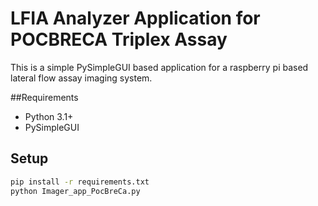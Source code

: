 # LFIA Analyzer Application for POCBRECA Triplex Assay

This is a simple PySimpleGUI based application for a raspberry pi based lateral flow assay imaging system. 

##Requirements

- Python 3.1+
- PySimpleGUI


## Setup

```bash
pip install -r requirements.txt
python Imager_app_PocBreCa.py
